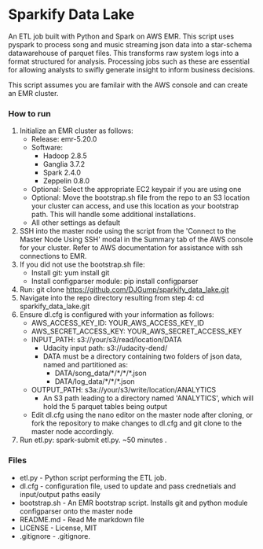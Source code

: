 # Sparkify Data Lake
An ETL job built with Python and Spark on AWS EMR. This script uses pyspark to process song and music streaming json data into a star-schema datawarehouse of parquet files. This transforms raw system logs into a format structured for analysis. Processing jobs such as these are essential for allowing analysts to swifly generate insight to inform business decisions.

This script assumes you are familair with the AWS console and can create an EMR cluster.



 

### How to run
1. Initialize an EMR cluster as follows:
    * Release: emr-5.20.0
    * Software:
        * Hadoop 2.8.5
        * Ganglia 3.7.2
        * Spark 2.4.0
        * Zeppelin 0.8.0
    * Optional: Select the appropriate EC2 keypair if you are using one
    * Optional: Move the bootstrap.sh file from the repo to an S3 location your cluster can access, and use this location as your bootstrap path. This will handle some additional installations.
    * All other settings as default
2. SSH into the master node using the script from the 'Connect to the Master Node Using SSH' modal in the Summary tab of the AWS console for your cluster. Refer to AWS documentation for assistance with ssh connections to EMR.
3. If you did not use the bootstrap.sh file:
   * Install git: yum install git
   * Install configparser module: pip install configparser
4. Run: git clone https://github.com/DJGump/sparkify_data_lake.git
5. Navigate into the repo directory resulting from step 4: cd sparkify_data_lake.git
6. Ensure dl.cfg is configured with your information as follows:
    * AWS_ACCESS_KEY_ID: YOUR_AWS_ACCESS_KEY_ID
    * AWS_SECRET_ACCESS_KEY: YOUR_AWS_SECRET_ACCESS_KEY
    * INPUT_PATH: s3://your/s3/read/location/DATA
      * Udacity input path: s3://udacity-dend/
      * DATA must be a directory containing two folders of json data, named and partitioned as:
        * DATA/song_data/\*/\*/\*/\*.json
        * DATA/log_data/\*/\*/\*.json
    * OUTPUT_PATH: s3a://your/s3/write/location/ANALYTICS
        * An S3 path leading to a directory named 'ANALYTICS', which will hold the 5 parquet tables being output
    * Edit dl.cfg using the nano editor on the master node after cloning, or fork the repository to make changes to dl.cfg and git clone to the master node accordingly. 
7. Run etl.py: spark-submit etl.py. ~50 minutes .

### Files
* etl.py - Python script performing the ETL job.
* dl.cfg - configuration file, used to update and pass crednetials and input/output paths easily
* bootstrap.sh - An EMR bootstrap script. Installs git and python module configparser onto the master node
* README.md - Read Me markdown file
* LICENSE - License, MIT
* .gitignore - .gitignore.
